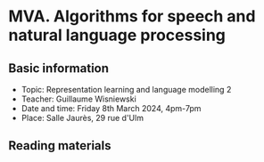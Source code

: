 # MVA. Algorithms for speech and natural language processing

## Basic information

- Topic: Representation learning and language modelling 2
- Teacher: Guillaume Wisniewski
- Date and time: Friday 8th March 2024, 4pm-7pm
- Place: Salle Jaurès, 29 rue d'Ulm


## Reading materials
